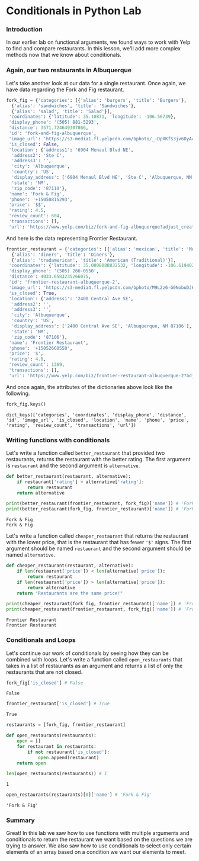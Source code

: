 
# Conditionals in Python Lab

### Introduction

In our earlier lab on functional arguments, we found ways to work with Yelp to find and compare restaurants. In this lesson, we'll add more complex methods now that we know about conditionals.

### Again, our two restaurants in Albuquerque

Let's take another look at our data for a single restaurant.  Once again, we have data regarding the Fork and Fig restaurant.


```python
fork_fig = {'categories': [{'alias': 'burgers', 'title': 'Burgers'},
  {'alias': 'sandwiches', 'title': 'Sandwiches'},
  {'alias': 'salad', 'title': 'Salad'}],
 'coordinates': {'latitude': 35.10871, 'longitude': -106.56739},
 'display_phone': '(505) 881-5293',
 'distance': 3571.724649307866,
 'id': 'fork-and-fig-albuquerque',
 'image_url': 'https://s3-media1.fl.yelpcdn.com/bphoto/_-DpXKfS3jv6DyA47g6Fxg/o.jpg',
 'is_closed': False,
 'location': {'address1': '6904 Menaul Blvd NE',
  'address2': 'Ste C',
  'address3': '',
  'city': 'Albuquerque',
  'country': 'US',
  'display_address': ['6904 Menaul Blvd NE', 'Ste C', 'Albuquerque, NM 87110'],
  'state': 'NM',
  'zip_code': '87110'},
 'name': 'Fork & Fig',
 'phone': '+15058815293',
 'price': '$$',
 'rating': 4.5,
 'review_count': 604,
 'transactions': [],
 'url': 'https://www.yelp.com/biz/fork-and-fig-albuquerque?adjust_creative=SYc8R4Gowqru5h4SBKZXsQ&utm_campaign=yelp_api_v3&utm_medium=api_v3_business_search&utm_source=SYc8R4Gowqru5h4SBKZXsQ'}
```

And here is the data representing Frontier Restaurant.


```python
frontier_restaurant = {'categories': [{'alias': 'mexican', 'title': 'Mexican'},
  {'alias': 'diners', 'title': 'Diners'},
  {'alias': 'tradamerican', 'title': 'American (Traditional)'}],
 'coordinates': {'latitude': 35.0808088832532, 'longitude': -106.619402244687},
 'display_phone': '(505) 266-0550',
 'distance': 4033.6583235266075,
 'id': 'frontier-restaurant-albuquerque-2',
 'image_url': 'https://s3-media4.fl.yelpcdn.com/bphoto/M9L2z6-G0NobuDJ6YTh6VA/o.jpg',
 'is_closed': True,
 'location': {'address1': '2400 Central Ave SE',
  'address2': '',
  'address3': '',
  'city': 'Albuquerque',
  'country': 'US',
  'display_address': ['2400 Central Ave SE', 'Albuquerque, NM 87106'],
  'state': 'NM',
  'zip_code': '87106'},
 'name': 'Frontier Restaurant',
 'phone': '+15052660550',
 'price': '$',
 'rating': 4.0,
 'review_count': 1369,
 'transactions': [],
 'url': 'https://www.yelp.com/biz/frontier-restaurant-albuquerque-2?adjust_creative=SYc8R4Gowqru5h4SBKZXsQ&utm_campaign=yelp_api_v3&utm_medium=api_v3_business_search&utm_source=SYc8R4Gowqru5h4SBKZXsQ'}
```

And once again, the attributes of the dictionaries above look like the following.


```python
fork_fig.keys()
```




    dict_keys(['categories', 'coordinates', 'display_phone', 'distance', 'id', 'image_url', 'is_closed', 'location', 'name', 'phone', 'price', 'rating', 'review_count', 'transactions', 'url'])



### Writing functions with conditionals

Let's write a function called `better_restaurant` that provided two restaurants, returns the restaurant with the better rating.  The first argument is `restaurant` and the second argument is `alternative`.  


```python
def better_restaurant(restaurant, alternative):
    if restaurant['rating'] > alternative['rating']:
        return restaurant
    return alternative
```


```python
print(better_restaurant(frontier_restaurant, fork_fig)['name']) # 'Fork & Fig'
print(better_restaurant(fork_fig, frontier_restaurant)['name']) # 'Fork & Fig'
```

    Fork & Fig
    Fork & Fig


Let's write a function called `cheaper_restaurant` that returns the restaurant with the lower price, that is the restaurant that has fewer `'$'` signs.  The first argument should be named `restaurant` and the second argument should be named `alternative`.


```python
def cheaper_restaurant(restaurant, alternative):
    if len(restaurant['price']) < len(alternative['price']):
        return restaurant
    if len(restaurant['price']) > len(alternative['price']):
        return alternative
    return "Restaurants are the same price!"
```


```python
print(cheaper_restaurant(fork_fig, frontier_restaurant)['name']) # 'Frontier Restaurant'
print(cheaper_restaurant(frontier_restaurant, fork_fig)['name']) # 'Frontier Restaurant'
```

    Frontier Restaurant
    Frontier Restaurant


### Conditionals and Loops

Let's continue our work of conditionals by seeing how they can be combined with loops. Let's write a function called `open_restaurants` that takes in a list of restaurants as an argument and returns a list of only the restaurants that are not closed.


```python
fork_fig['is_closed'] # False
```




    False




```python
frontier_restaurant['is_closed'] # True
```




    True




```python
restaurants = [fork_fig, frontier_restaurant]
```


```python
def open_restaurants(restaurants):
    open = []
    for restaurant in restaurants:
        if not restaurant['is_closed']:
            open.append(restaurant)
    return open
```


```python
len(open_restaurants(restaurants)) # 1
```




    1




```python
open_restaurants(restaurants)[0]['name'] # 'Fork & Fig'
```




    'Fork & Fig'



### Summary

Great! In this lab we saw how to use functions with multiple arguments and conditionals to return the restaurant we want based on the questions we are trying to answer. We also saw how to use conditionals to select only certain elements of an array based on a condition we want our elements to meet.
